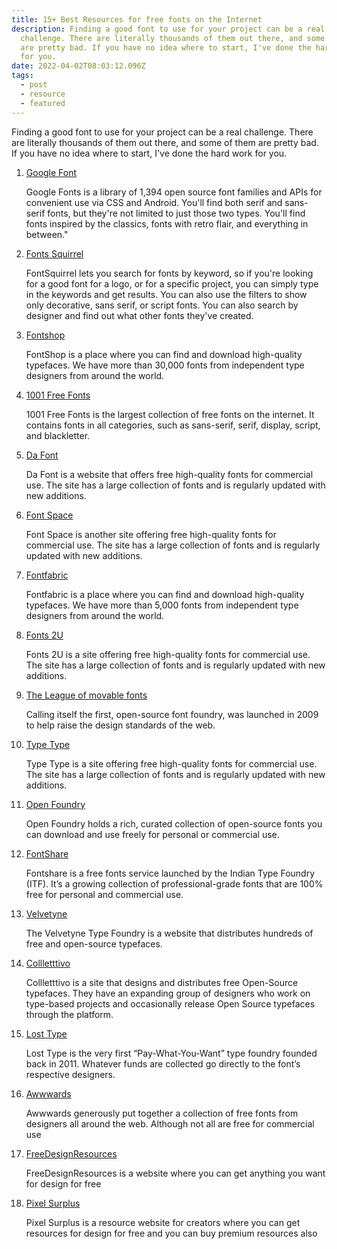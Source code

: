 ```yaml
---
title: 15+ Best Resources for free fonts on the Internet
description: Finding a good font to use for your project can be a real
  challenge. There are literally thousands of them out there, and some of them
  are pretty bad. If you have no idea where to start, I've done the hard work
  for you.
date: 2022-04-02T08:03:12.096Z
tags:
  - post
  - resource
  - featured
---
```

Finding a good font to use for your project can be a real challenge. There are literally thousands of them out there, and some of them are pretty bad. If you have no idea where to start, I've done the hard work for you.

1. [Google Font](https://fonts.google.com)

   Google Fonts is a library of 1,394 open source font families and APIs for convenient use via CSS and Android. You'll find both serif and sans-serif fonts, but they're not limited to just those two types. You'll find fonts inspired by the classics, fonts with retro flair, and everything in between."
2. [Fonts Squirrel](https://www.fontsquirrel.com/)

   FontSquirrel lets you search for fonts by keyword, so if you're looking for a good font for a logo, or for a specific project, you can simply type in the keywords and get results. You can also use the filters to show only decorative, sans serif, or script fonts. You can also search by designer and find out what other fonts they've created.
3. [Fontshop](https://www.fontshop.com/)

   FontShop is a place where you can find and download high-quality typefaces. We have more than 30,000 fonts from independent type designers from around the world.
4. [1001 Free Fonts](https://www.1001freefonts.com/)

   1001 Free Fonts is the largest collection of free fonts on the internet. It contains fonts in all categories, such as sans-serif, serif, display, script, and blackletter.
5. [Da Font](https://www.dafont.com/)

   Da Font is a website that offers free high-quality fonts for commercial use. The site has a large collection of fonts and is regularly updated with new additions.
6. [Font Space](https://www.fontspace.com/)

   Font Space is another site offering free high-quality fonts for commercial use. The site has a large collection of fonts and is regularly updated with new additions.
7. [Fontfabric](https://www.fontfabric.com/free-fonts/)

   Fontfabric is a place where you can find and download high-quality typefaces. We have more than 5,000 fonts from independent type designers from around the world.
8. [Fonts 2U](https://fonts2u.com/)

   Fonts 2U is a site offering free high-quality fonts for commercial use. The site has a large collection of fonts and is regularly updated with new additions.
9. [The League of movable fonts](https://www.theleagueofmoveabletype.com/)

   Calling itself the first, open-source font foundry, was launched in 2009 to help raise the design standards of the web.
10. [Type Type](https://typetype.org/freefonts/)

    Type Type is a site offering free high-quality fonts for commercial use. The site has a large collection of fonts and is regularly updated with new additions.
11. [Open Foundry](https://open-foundry.com/)

    Open Foundry holds a rich, curated collection of open-source fonts you can download and use freely for personal or commercial use.
12. [FontShare](https://www.fontshare.com/)

    Fontshare is a free fonts service launched by the Indian Type Foundry (ITF). It’s a growing collection of professional-grade fonts that are 100% free for personal and commercial use.
13. [Velvetyne](https://velvetyne.fr/)

    The Velvetyne Type Foundry is a website that distributes hundreds of free and open-source typefaces.
14. [Collletttivo](http://collletttivo.it/)

    Collletttivo is a site that designs and distributes free Open-Source typefaces. They have an expanding group of designers who work on type-based projects and occasionally release Open Source typefaces through the platform.
15. [Lost Type](http://www.losttype.com/)

    Lost Type is the very first “Pay-What-You-Want” type foundry founded back in 2011. Whatever funds are collected go directly to the font’s respective designers.
16. [Awwwards](https://www.awwwards.com/awwwards/collections/free-fonts/)

    Awwwards generously put together a collection of free fonts from designers all around the web. Although not all are free for commercial use
17. [FreeDesignResources](https://freedesignresources.net/category/free-fonts/)

    FreeDesignResources is a website where you can get anything you want for design for free
18. [Pixel Surplus](https://pixelsurplus.com/collections/free-fonts)

    Pixel Surplus is a resource website for creators where you can get resources for design for free and you can buy premium resources also
